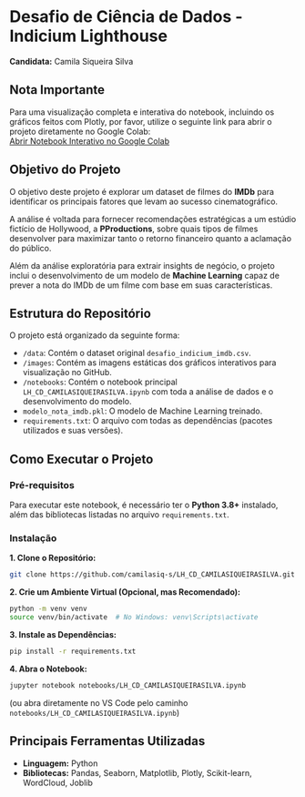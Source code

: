 # Desafio de Ciência de Dados - Indicium Lighthouse

**Candidata:** Camila Siqueira Silva

## Nota Importante

Para uma visualização completa e interativa do notebook, incluindo os gráficos feitos com Plotly, por favor, utilize o seguinte link para abrir o projeto diretamente no Google Colab:  
[Abrir Notebook Interativo no Google Colab](https://colab.research.google.com/drive/1V0-7tbU68EDZi1Yj_-iu0mHR_c5qRIwl?usp=drive_link)

## Objetivo do Projeto

O objetivo deste projeto é explorar um dataset de filmes do **IMDb** para identificar os principais fatores que levam ao sucesso cinematográfico.  

A análise é voltada para fornecer recomendações estratégicas a um estúdio fictício de Hollywood, a **PProductions**, sobre quais tipos de filmes desenvolver para maximizar tanto o retorno financeiro quanto a aclamação do público.  

Além da análise exploratória para extrair insights de negócio, o projeto inclui o desenvolvimento de um modelo de **Machine Learning** capaz de prever a nota do IMDb de um filme com base em suas características.  

## Estrutura do Repositório

O projeto está organizado da seguinte forma:
- `/data`: Contém o dataset original `desafio_indicium_imdb.csv`.
- `/images`: Contém as imagens estáticas dos gráficos interativos para visualização no GitHub.
- `/notebooks`: Contém o notebook principal `LH_CD_CAMILASIQUEIRASILVA.ipynb` com toda a análise de dados e o desenvolvimento do modelo.
- `modelo_nota_imdb.pkl`: O modelo de Machine Learning treinado.
- `requirements.txt`: O arquivo com todas as dependências (pacotes utilizados e suas versões).

## Como Executar o Projeto

### Pré-requisitos

Para executar este notebook, é necessário ter o **Python 3.8+** instalado, além das bibliotecas listadas no arquivo `requirements.txt`.

### Instalação

**1. Clone o Repositório:**
```bash
git clone https://github.com/camilasiq-s/LH_CD_CAMILASIQUEIRASILVA.git
```

**2. Crie um Ambiente Virtual (Opcional, mas Recomendado):**

```bash
python -m venv venv
source venv/bin/activate  # No Windows: venv\Scripts\activate
```

**3. Instale as Dependências:**

```bash
pip install -r requirements.txt
```

**4. Abra o Notebook:**

```bash
jupyter notebook notebooks/LH_CD_CAMILASIQUEIRASILVA.ipynb
```

(ou abra diretamente no VS Code pelo caminho `notebooks/LH_CD_CAMILASIQUEIRASILVA.ipynb`)

## Principais Ferramentas Utilizadas

- **Linguagem:** Python
- **Bibliotecas:** Pandas, Seaborn, Matplotlib, Plotly, Scikit-learn, WordCloud, Joblib